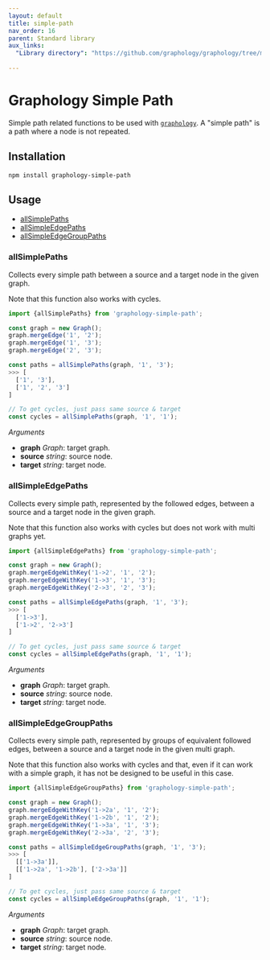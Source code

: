 ```yaml
---
layout: default
title: simple-path
nav_order: 16
parent: Standard library
aux_links:
  "Library directory": "https://github.com/graphology/graphology/tree/master/src/simple-path"
  
---
```


# Graphology Simple Path

Simple path related functions to be used with [`graphology`](..). A "simple path" is a path where a node is not repeated.

## Installation

```
npm install graphology-simple-path
```

## Usage

- [allSimplePaths](#allsimplepaths)
- [allSimpleEdgePaths](#allsimpleedgepaths)
- [allSimpleEdgeGroupPaths](#allsimpleedgegrouppaths)

### allSimplePaths

Collects every simple path between a source and a target node in the given graph.

Note that this function also works with cycles.

```js
import {allSimplePaths} from 'graphology-simple-path';

const graph = new Graph();
graph.mergeEdge('1', '2');
graph.mergeEdge('1', '3');
graph.mergeEdge('2', '3');

const paths = allSimplePaths(graph, '1', '3');
>>> [
  ['1', '3'],
  ['1', '2', '3']
]

// To get cycles, just pass same source & target
const cycles = allSimplePaths(graph, '1', '1');
```

_Arguments_

- **graph** _Graph_: target graph.
- **source** _string_: source node.
- **target** _string_: target node.

### allSimpleEdgePaths

Collects every simple path, represented by the followed edges, between a source and a target node in the given graph.

Note that this function also works with cycles but does not work with multi graphs yet.

```js
import {allSimpleEdgePaths} from 'graphology-simple-path';

const graph = new Graph();
graph.mergeEdgeWithKey('1->2', '1', '2');
graph.mergeEdgeWithKey('1->3', '1', '3');
graph.mergeEdgeWithKey('2->3', '2', '3');

const paths = allSimpleEdgePaths(graph, '1', '3');
>>> [
  ['1->3'],
  ['1->2', '2->3']
]

// To get cycles, just pass same source & target
const cycles = allSimpleEdgePaths(graph, '1', '1');
```

_Arguments_

- **graph** _Graph_: target graph.
- **source** _string_: source node.
- **target** _string_: target node.

### allSimpleEdgeGroupPaths

Collects every simple path, represented by groups of equivalent followed edges, between a source and a target node in the given multi graph.

Note that this function also works with cycles and that, even if it can work with a simple graph, it has not be designed to be useful in this case.

```js
import {allSimpleEdgeGroupPaths} from 'graphology-simple-path';

const graph = new Graph();
graph.mergeEdgeWithKey('1->2a', '1', '2');
graph.mergeEdgeWithKey('1->2b', '1', '2');
graph.mergeEdgeWithKey('1->3a', '1', '3');
graph.mergeEdgeWithKey('2->3a', '2', '3');

const paths = allSimpleEdgeGroupPaths(graph, '1', '3');
>>> [
  [['1->3a']],
  [['1->2a', '1->2b'], ['2->3a']]
]

// To get cycles, just pass same source & target
const cycles = allSimpleEdgeGroupPaths(graph, '1', '1');
```

_Arguments_

- **graph** _Graph_: target graph.
- **source** _string_: source node.
- **target** _string_: target node.

